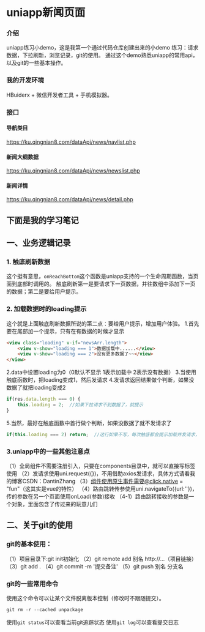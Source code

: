 # uniapp新闻页面

### 介绍
uniapp练习小demo，这是我第一个通过代码仓库创建出来的小demo
练习：请求数据，下拉刷新，浏览记录，git的使用。
通过这个demo熟悉uniapp的常用api，以及git的一些基本操作。

### 我的开发环境
HBuiderx + 微信开发者工具 + 手机模拟器。

### 接口
#### 导航类目
https://ku.qingnian8.com/dataApi/news/navlist.php
#### 新闻大纲数据
https://ku.qingnian8.com/dataApi/news/newslist.php
#### 新闻详情
https://ku.qingnian8.com/dataApi/news/detail.php

## 下面是我的学习笔记

## 一、业务逻辑记录
### 1. 触底刷新数据
这个挺有意思，`onReachBottom`这个函数是uniapp支持的一个生命周期函数，当页面到底部时调用的。
触底刷新第一是要请求下一页数据，并往数组中添加下一页的数据；第二是要给用户提示。
### 2. 加载数据时的loading提示
这个就是上面触底刷新数据所说的第二点：要给用户提示，增加用户体验。
1.首先要在尾部加一个提示，只有在有数据的时候才显示
```html
<view class="loading" v-if="newsArr.length">
	<view v-show="loading === 1">数据加载中......</view>
	<view v-show="loading === 2">没有更多数据了~~</view>
</view>
```
2.data中设置loading为0（0默认不显示 1表示加载中 2表示没有数据）
3.当使用触底函数时，把loading变成1，然后发请求
4.发请求返回结果做个判断，如果没数据了就把loading变成2
```javascript
if(res.data.length === 0) {
	this.loading = 2;  //如果下拉请求不到数据了，就提示
}
```
5.当然，最好在触底函数中首行做个判断，如果没数据了就不发请求了
```javascript
if(this.loading === 2) return;  //这行如果不写，每次触底都会提示加载并发请求，不太好
```
### 3.uniapp中的一些其他注意点
（1）全局组件不需要注册引入，只要在components目录中，就可以直接写标签使用
（2）发请求使用uni.request({})，不用借助axios发请求，具体方式请看我的博客CSDN：DantinZhang
（3）组件使用原生事件需要@click.native = "fun"（这其实是vue的特性）
（4）路由跳转传参使用uni.navigateTo({url:''})，传的参数在另一个页面使用onLoad(参数)接收
（4-1）路由跳转接收的参数是一个对象，里面包含了传过来的玩意儿们

## 二、关于git的使用
### git的基本使用：
（1）项目目录下:git init初始化
（2）git remote add 别名 http://...（项目链接）
（3）git add .
（4）git commit -m '提交备注'
（5）git push 别名 分支名
### git的一些常用命令
使用这个命令可以让某个文件脱离版本控制（修改时不跟随提交）。
```javascript
git rm -r --cached unpackage
```
使用`git status`可以查看当前git追踪状态
使用`git log`可以查看提交日志
